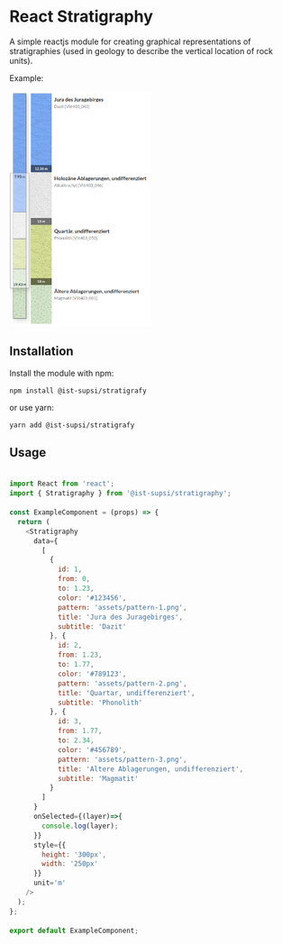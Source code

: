# React Stratigraphy

A simple reactjs module for creating graphical representations of stratigraphies (used in geology to describe the vertical location of rock units).

Example:

<img src="assets/screenshot.png" alt="Printscreen" width="250px">

## Installation

Install the module with npm:

```
npm install @ist-supsi/stratigrafy
```

or use yarn:

```
yarn add @ist-supsi/stratigrafy
```

## Usage

```javascript

import React from 'react';
import { Stratigraphy } from '@ist-supsi/stratigraphy';

const ExampleComponent = (props) => {
  return (
    <Stratigraphy
      data={
        [
          {
            id: 1,
            from: 0,
            to: 1.23,
            color: '#123456',
            pattern: 'assets/pattern-1.png',
            title: 'Jura des Juragebirges',
            subtitle: 'Dazit'
          }, {
            id: 2,
            from: 1.23,
            to: 1.77,
            color: '#789123',
            pattern: 'assets/pattern-2.png',
            title: 'Quartar, undifferenziert',
            subtitle: 'Phonolith'
          }, {
            id: 3,
            from: 1.77,
            to: 2.34,
            color: '#456789',
            pattern: 'assets/pattern-3.png',
            title: 'Altere Ablagerungen, undifferenziert',
            subtitle: 'Magmatit'
          }
        ]
      }
      onSelected={(layer)=>{
        console.log(layer);
      }}
      style={{
        height: '300px',
        width: '250px'
      }}
      unit='m'
    />
  );
};

export default ExampleComponent;

```




